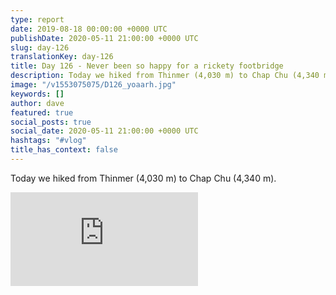 ```yaml
---
type: report
date: 2019-08-18 00:00:00 +0000 UTC
publishDate: 2020-05-11 21:00:00 +0000 UTC
slug: day-126
translationKey: day-126
title: Day 126 - Never been so happy for a rickety footbridge
description: Today we hiked from Thinmer (4,030 m) to Chap Chu (4,340 m).
image: "/v1553075075/D126_yoaarh.jpg"
keywords: []
author: dave
featured: true
social_posts: true
social_date: 2020-05-11 21:00:00 +0000 UTC
hashtags: "#vlog"
title_has_context: false
---
```


Today we hiked from Thinmer (4,030 m) to Chap Chu (4,340 m).

<iframe class="youtube75" src="https://www.youtube.com/embed/G_AolyXnJt0" frameborder="0" allow="accelerometer; autoplay; encrypted-media; gyroscope; picture-in-picture" allowfullscreen></iframe>

